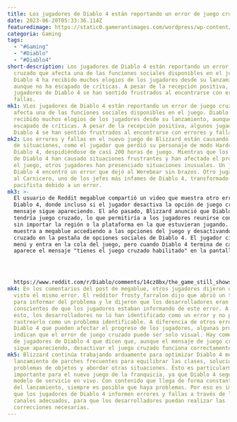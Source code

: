```yaml
---
title: Los jugadores de Diablo 4 están reportando un error de juego cruzado
date: 2023-06-20T05:33:36.114Z
featuredimage: https://static0.gamerantimages.com/wordpress/wp-content/uploads/2023/06/diablo-4-players-report-cross-network-play-bug-gamerant.jpg?q=50&fit=contain&w=1140&h=&dpr=1.5
categoria: Gaming
tags:
  - "#Gaming"
  - "#Diablo"
  - "#Diablo4"
short-description: Los jugadores de Diablo 4 están reportando un error de juego
  cruzado que afecta una de las funciones sociales disponibles en el juego.
  Diablo 4 ha recibido muchos elogios de los jugadores desde su lanzamiento,
  aunque no ha escapado de críticas. A pesar de la recepción positiva, algunos
  jugadores de Diablo 4 se han sentido frustrados al encontrarse con errores y
  fallas.
mk1: VLos jugadores de Diablo 4 están reportando un error de juego cruzado que
  afecta una de las funciones sociales disponibles en el juego. Diablo 4 ha
  recibido muchos elogios de los jugadores desde su lanzamiento, aunque no ha
  escapado de críticas. A pesar de la recepción positiva, algunos jugadores de
  Diablo 4 se han sentido frustrados al encontrarse con errores y fallas.
mk2: Los errores y fallas en el nuevo juego de Blizzard están causando todo tipo
  de situaciones, como el jugador que perdió su personaje de modo Hardcore en
  Diablo 4, despidiéndose de casi 200 horas de juego. Mientras que los errores
  de Diablo 4 han causado situaciones frustrantes y han afectado el progreso en
  el juego, otros jugadores han presenciado situaciones inusuales. Un jugador de
  Diablo 4 encontró un error que dejó al Werebear sin brazos. Otro jugador vio
  al Carnicero, uno de los jefes más infames de Diablo 4, transformado en un
  pacifista debido a un error.
mk3: >-
  El usuario de Reddit megablue compartió un video que muestra otro error de
  Diablo 4, donde incluso si el jugador desactiva la opción de juego cruzado, el
  mensaje sigue apareciendo. El año pasado, Blizzard anunció que Diablo 4
  tendría juego cruzado, lo que permitiría a los jugadores reunirse con amigos
  sin importar la región o la plataforma en la que estuvieran jugando. El video
  muestra a megablue accediendo a las opciones del juego y desactivando el juego
  cruzado en la pestaña de opciones sociales de Diablo 4. El jugador cierra el
  menú y entra en la cola del juego, pero cuando Diablo 4 termina de cargar,
  aparece el mensaje "tienes el juego cruzado habilitado" en la pantalla.




  https://www.reddit.com/r/Diablo/comments/14cz8bx/the_game_still_shows_you_have_cross_network_play/?embed_host_url=https%3A%2F%2Fgamerant.com%2Fdiablo-4-cross-network-play-bug%2F
mk4: En los comentarios del post de megablue, otros jugadores dijeron que habían
  visto el mismo error. El redditor frosty_farralon dijo que abrió un ticket
  para informar del problema y le dijeron que los desarrolladores eran
  conscientes de que los jugadores estaban informando de este error. A pesar de
  esto, los desarrolladores no lo han identificado como un error y no pueden
  rastrearlo como un problema identificable. A diferencia de otros errores de
  Diablo 4 que pueden afectar el progreso de los jugadores, algunas pruebas
  indican que el error de juego cruzado puede ser solo visual. Hay comentarios
  de jugadores de Diablo 4 que dicen que, aunque el mensaje de juego cruzado
  sigue apareciendo, desactivar el juego cruzado funciona correctamente.
mk5: Blizzard continúa trabajando arduamente para optimizar Diablo 4 mediante el
  lanzamiento de parches frecuentes para equilibrar las clases, solucionar
  problemas de objetos y abordar otras situaciones. Esto es particularmente
  importante para el nuevo juego de la franquicia, ya que Diablo 4 seguirá el
  modelo de servicio en vivo. Con contenido que llega de forma constante después
  del lanzamiento, siempre es posible que haya problemas. Por eso es importante
  que los jugadores de Diablo 4 informen errores y fallas a través de los
  canales adecuados, para que los desarrolladores puedan realizar las
  correcciones necesarias.
---
```

